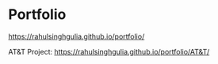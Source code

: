 # Portfolio

https://rahulsinghgulia.github.io/portfolio/

AT&T Project: https://rahulsinghgulia.github.io/portfolio/AT&T/


